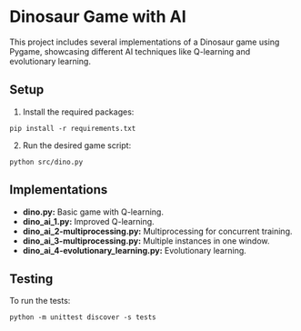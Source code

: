 # Dinosaur Game with AI

This project includes several implementations of a Dinosaur game using Pygame, showcasing different AI techniques like Q-learning and evolutionary learning.

## Setup
1. Install the required packages:
```
pip install -r requirements.txt
```

2. Run the desired game script:
```
python src/dino.py
```

## Implementations
- **dino.py:** Basic game with Q-learning.
- **dino_ai_1.py:** Improved Q-learning.
- **dino_ai_2-multiprocessing.py:** Multiprocessing for concurrent training.
- **dino_ai_3-multiprocessing.py:** Multiple instances in one window.
- **dino_ai_4-evolutionary_learning.py:** Evolutionary learning.

## Testing
To run the tests:
```
python -m unittest discover -s tests
```
